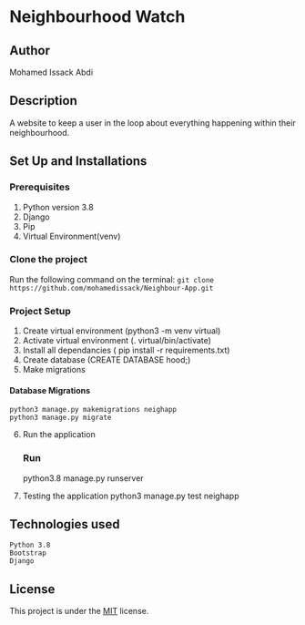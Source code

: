 # Neighbourhood Watch

## Author
Mohamed Issack Abdi

## Description
A website to keep a user in the loop about everything happening within their neighbourhood.
## Set Up and Installations

### Prerequisites
1. Python version 3.8
2. Django 
3. Pip
4. Virtual Environment(venv)


### Clone the  project 
Run the following command on the terminal:
`git clone https://github.com/mohamedissack/Neighbour-App.git`


###  Project Setup
1. Create virtual environment (python3 -m venv virtual)
2. Activate virtual environment (. virtual/bin/activate)
3. Install  all dependancies ( pip install -r requirements.txt)
4. Create database (CREATE DATABASE hood;)
5. Make migrations

#### Database Migrations
    python3 manage.py makemigrations neighapp
    python3 manage.py migrate

6. Run the application
    ### Run
    python3.8 manage.py runserver

7.  Testing the application
     python3 manage.py test neighapp
## Technologies used
    Python 3.8
    Bootstrap
    Django
        


## License

This project is under the [MIT](LICENSE) license.